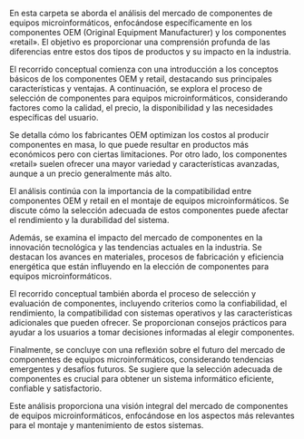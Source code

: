 En esta carpeta se aborda el análisis del mercado de componentes de equipos microinformáticos, enfocándose específicamente en los componentes OEM (Original Equipment Manufacturer) y los componentes «retail». El objetivo es proporcionar una comprensión profunda de las diferencias entre estos dos tipos de productos y su impacto en la industria.

El recorrido conceptual comienza con una introducción a los conceptos básicos de los componentes OEM y retail, destacando sus principales características y ventajas. A continuación, se explora el proceso de selección de componentes para equipos microinformáticos, considerando factores como la calidad, el precio, la disponibilidad y las necesidades específicas del usuario.

Se detalla cómo los fabricantes OEM optimizan los costos al producir componentes en masa, lo que puede resultar en productos más económicos pero con ciertas limitaciones. Por otro lado, los componentes «retail» suelen ofrecer una mayor variedad y características avanzadas, aunque a un precio generalmente más alto.

El análisis continúa con la importancia de la compatibilidad entre componentes OEM y retail en el montaje de equipos microinformáticos. Se discute cómo la selección adecuada de estos componentes puede afectar el rendimiento y la durabilidad del sistema.

Además, se examina el impacto del mercado de componentes en la innovación tecnológica y las tendencias actuales en la industria. Se destacan los avances en materiales, procesos de fabricación y eficiencia energética que están influyendo en la elección de componentes para equipos microinformáticos.

El recorrido conceptual también aborda el proceso de selección y evaluación de componentes, incluyendo criterios como la confiabilidad, el rendimiento, la compatibilidad con sistemas operativos y las características adicionales que pueden ofrecer. Se proporcionan consejos prácticos para ayudar a los usuarios a tomar decisiones informadas al elegir componentes.

Finalmente, se concluye con una reflexión sobre el futuro del mercado de componentes de equipos microinformáticos, considerando tendencias emergentes y desafíos futuros. Se sugiere que la selección adecuada de componentes es crucial para obtener un sistema informático eficiente, confiable y satisfactorio.

Este análisis proporciona una visión integral del mercado de componentes de equipos microinformáticos, enfocándose en los aspectos más relevantes para el montaje y mantenimiento de estos sistemas.
